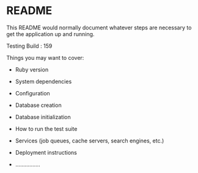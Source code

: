 # README

This README would normally document whatever steps are necessary to get the
application up and running.

Testing Build : 159

Things you may want to cover:

* Ruby version

* System dependencies

* Configuration

* Database creation

* Database initialization

* How to run the test suite

* Services (job queues, cache servers, search engines, etc.)

* Deployment instructions

* ................
